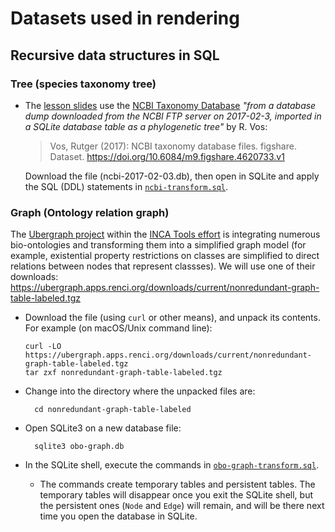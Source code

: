# Datasets used in rendering

## Recursive data structures in SQL

### Tree (species taxonomy tree)

-   The [lesson slides](../Lesson-06.qmd) use the [NCBI Taxonomy Database](https://www.ncbi.nlm.nih.gov/taxonomy) *"from a database dump downloaded from the NCBI FTP server on 2017-02-3, imported in a SQLite database table as a phylogenetic tree"* by R. Vos:

    > Vos, Rutger (2017): NCBI taxonomy database files. figshare. Dataset. <https://doi.org/10.6084/m9.figshare.4620733.v1>

    Download the file (ncbi-2017-02-03.db), then open in SQLite and apply the SQL (DDL) statements in [`ncbi-transform.sql`](ncbi-transform.sql).

### Graph (Ontology relation graph)

The [Ubergraph project](https://github.com/INCATools/ubergraph) within the [INCA Tools effort](https://reporter.nih.gov/search/Ah2TPoNbR0i36EpF0YKQbw/project-details/9545836) is integrating numerous bio-ontologies and transforming them into a simplified graph model (for example, existential property restrictions on classes are simplified to direct relations between nodes that represent classses). We will use one of their downloads: https://ubergraph.apps.renci.org/downloads/current/nonredundant-graph-table-labeled.tgz

-   Download the file (using `curl` or other means), and unpack its contents. For example (on macOS/Unix command line):

        curl -LO https://ubergraph.apps.renci.org/downloads/current/nonredundant-graph-table-labeled.tgz
        tar zxf nonredundant-graph-table-labeled.tgz

-   Change into the directory where the unpacked files are:

          cd nonredundant-graph-table-labeled

-   Open SQLite3 on a new database file:

          sqlite3 obo-graph.db

-   In the SQLite shell, execute the commands in [`obo-graph-transform.sql`](obo-graph-transform.sql).

    -   The commands create temporary tables and persistent tables. The temporary tables will disappear once you exit the SQLite shell, but the persistent ones (`Node` and `Edge`) will remain, and will be there next time you open the database in SQLite.
